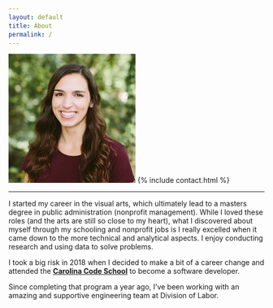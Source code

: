 ```yaml
---
layout: default
title: About
permalink: /
---
```


![Me](/assets/my_photo.jpg)
{% include contact.html %}
* * *
I started my career in the visual arts, which ultimately lead to a masters degree in public administration (nonprofit management). While I loved these roles (and the arts are still so close to my heart), what I discovered about myself through my schooling and nonprofit jobs is I really excelled when it came down to the more technical and analytical aspects. I enjoy conducting research and using data to solve problems.

I took a big risk in 2018 when I decided to make a bit of a career change and attended the **[Carolina Code School](https://carolinacodeschool.org/)** to become a software developer.

Since completing that program a year ago, I’ve been working with an amazing and supportive engineering team at Division of Labor.
